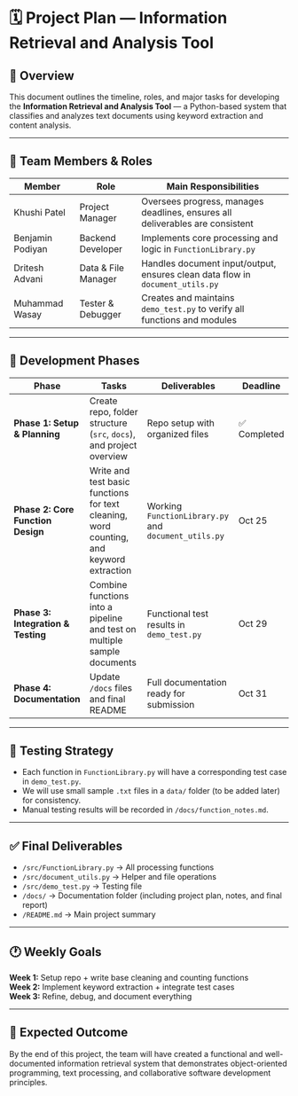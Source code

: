 # 🗓️ Project Plan — Information Retrieval and Analysis Tool

## 🧠 Overview
This document outlines the timeline, roles, and major tasks for developing the **Information Retrieval and Analysis Tool** — a Python-based system that classifies and analyzes text documents using keyword extraction and content analysis.

---

## 👥 Team Members & Roles

| Member | Role | Main Responsibilities |
|--------|------|------------------------|
| Khushi Patel | Project Manager | Oversees progress, manages deadlines, ensures all deliverables are consistent |
| Benjamin Podiyan | Backend Developer | Implements core processing and logic in `FunctionLibrary.py` |
| Dritesh Advani | Data & File Manager | Handles document input/output, ensures clean data flow in `document_utils.py` |
| Muhammad Wasay | Tester & Debugger | Creates and maintains `demo_test.py` to verify all functions and modules |

---

## 🧩 Development Phases

| Phase | Tasks | Deliverables | Deadline |
|-------|--------|--------------|-----------|
| **Phase 1: Setup & Planning** | Create repo, folder structure (`src`, `docs`), and project overview | Repo setup with organized files | ✅ Completed |
| **Phase 2: Core Function Design** | Write and test basic functions for text cleaning, word counting, and keyword extraction | Working `FunctionLibrary.py` and `document_utils.py` | Oct 25 |
| **Phase 3: Integration & Testing** | Combine functions into a pipeline and test on multiple sample documents | Functional test results in `demo_test.py` | Oct 29 |
| **Phase 4: Documentation** | Update `/docs` files and final README | Full documentation ready for submission | Oct 31 |

---

## 🧪 Testing Strategy
- Each function in `FunctionLibrary.py` will have a corresponding test case in `demo_test.py`.
- We will use small sample `.txt` files in a `data/` folder (to be added later) for consistency.
- Manual testing results will be recorded in `/docs/function_notes.md`.

---

## ✅ Final Deliverables
- `/src/FunctionLibrary.py` → All processing functions  
- `/src/document_utils.py` → Helper and file operations  
- `/src/demo_test.py` → Testing file  
- `/docs/` → Documentation folder (including project plan, notes, and final report)  
- `/README.md` → Main project summary  

---

## 🕐 Weekly Goals
**Week 1:** Setup repo + write base cleaning and counting functions  
**Week 2:** Implement keyword extraction + integrate test cases  
**Week 3:** Refine, debug, and document everything  

---

## 🏁 Expected Outcome
By the end of this project, the team will have created a functional and well-documented information retrieval system that demonstrates object-oriented programming, text processing, and collaborative software development principles.

